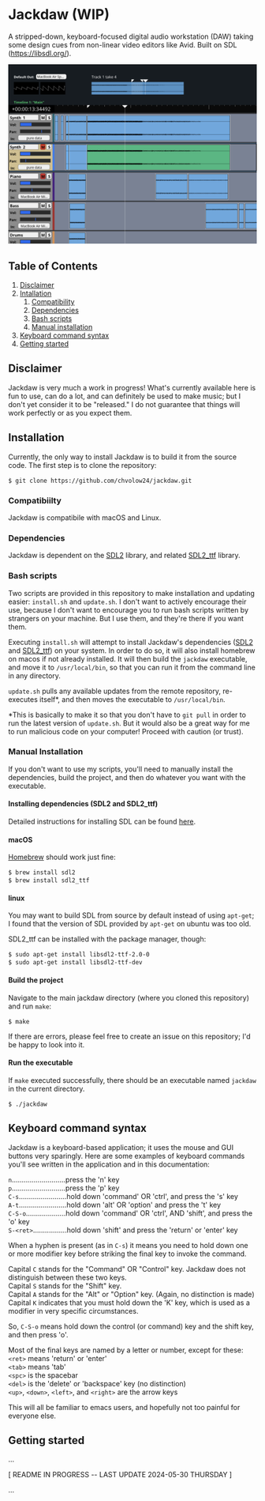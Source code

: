 # Jackdaw (WIP)
A stripped-down, keyboard-focused digital audio workstation (DAW) taking some design cues from non-linear video editors like Avid. Built on SDL (https://libsdl.org/).

![image](assets/readme_imgs/jdaw.png)

## Table of Contents
1. [Disclaimer](#disclaimer)
2. [Intallation](#installation)
    1. [Compatibility](#compatibility)
	2. [Dependencies](#dependencies)
    3. [Bash scripts](#bash-scripts)
    4. [Manual installation](#manual-installation)
3. [Keyboard command syntax](#keyboard-command-syntax)
4. [Getting started](#getting-started)

## Disclaimer

Jackdaw is very much a work in progress! What's currently available here is fun to use, can do a lot, and can definitely be used to make music; but I don't yet consider it to be "released." I do not guarantee that things will work perfectly or as you expect them.

## Installation

Currently, the only way to install Jackdaw is to build it from the source code. The first step is to clone the repository:

```console
$ git clone https://github.com/chvolow24/jackdaw.git

```

### Compatibiilty

Jackdaw is compatibile with macOS and Linux.

### Dependencies

Jackdaw is dependent on the [SDL2](https://libsdl.org/) library, and related [SDL2_ttf](https://wiki.libsdl.org/SDL2_ttf/FrontPage) library.

### Bash scripts

Two scripts are provided in this repository to make installation and updating easier: `install.sh` and `update.sh`. I don't want to actively encourage their use, because I don't want to encourage you to run bash scripts written by strangers on your machine. But I use them, and they're there if you want them.

Executing `install.sh` will attempt to install Jackdaw's dependencies ([SDL2](https://www.libsdl.org/) and [SDL2_ttf](https://wiki.libsdl.org/SDL2_ttf/FrontPage)) on your system. In order to do so, it will also install homebrew on macos if not already installed. It will then build the `jackdaw` executable, and move it to `/usr/local/bin`, so that you can run it from the command line in any directory.

`update.sh` pulls any available updates from the remote repository, re-executes itself*, and then moves the executable to `/usr/local/bin`.

*This is basically to make it so that you don't have to `git pull` in order to run the latest version of `update.sh`. But it would also be a great way for me to run malicious code on your computer! Proceed with caution (or trust). 

### Manual Installation

If you don't want to use my scripts, you'll need to manually install the dependencies, build the project, and then do whatever you want with the executable.

#### Installing dependencies (SDL2 and SDL2_ttf)

Detailed instructions for installing SDL can be found [here](https://wiki.libsdl.org/SDL2/Installation). 

#### macOS

[Homebrew](https://brew.sh/) should work just fine: 
```console
$ brew install sdl2
$ brew install sdl2_ttf
```

#### linux

You may want to build SDL from source by default instead of using `apt-get`; I found that the version of SDL provided by `apt-get` on ubuntu was too old.

SDL2_ttf can be installed with the package manager, though:

```console
$ sudo apt-get install libsdl2-ttf-2.0-0
$ sudo apt-get install libsdl2-ttf-dev
```

#### Build the project

Navigate to the main jackdaw directory (where you cloned this repository) and run `make`:

```console
$ make
```

If there are errors, please feel free to create an issue on this repository; I'd be happy to look into it. 

#### Run the executable

If `make` executed successfully, there should be an executable named `jackdaw` in the current directory.

```console
$ ./jackdaw
```

## Keyboard command syntax

Jackdaw is a keyboard-based application; it uses the mouse and GUI buttons very sparingly. Here are some examples of keyboard commands you'll see written in the application and in this documentation:

`n`...........................press the 'n' key<br>
`p`...........................press the 'p' key<br>
`C-s`........................hold down 'command' OR 'ctrl', and press the 's' key<br>
`A-t`........................hold down 'alt' OR 'option' and press the 't' key<br>
`C-S-o`....................hold down 'command' OR 'ctrl', AND 'shift', and press the 'o' key<br>
`S-<ret>`.................hold down 'shift' and press the 'return' or 'enter' key<br>

When a hyphen is present (as in `C-s`) it means you need to hold down one or more modifier key before striking the final key to invoke the command.

Capital `C` stands for the "Command" OR "Control" key. Jackdaw does not distinguish between these two keys.<br>
Capital `S` stands for the "Shift" key.<br>
Capital `A` stands for the "Alt" or "Option" key. (Again, no distinction is made)<br>
Capital `K` indicates that you must hold down the 'K' key, which is used as a modifier in very specific circumstances.

So, `C-S-o` means hold down the control (or command) key and the shift key, and then press 'o'.

Most of the final keys are named by a letter or number, except for these:<br>
`<ret>` means 'return' or 'enter'<br>
`<tab>` means 'tab'<br>
`<spc>` is the spacebar<br>
`<del>` is the 'delete' or 'backspace' key (no distinction)<br>
`<up>`, `<down>`, `<left>`, and `<right>` are the arrow keys<br>

This will all be familiar to emacs users, and hopefully not too painful for everyone else.


## Getting started

...

[ README IN PROGRESS -- LAST UPDATE 2024-05-30 THURSDAY ]

...
